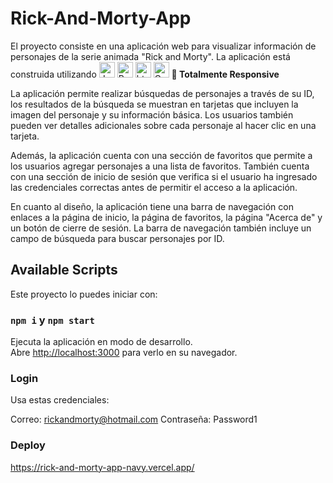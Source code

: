 # Rick-And-Morty-App

El proyecto consiste en una aplicación web para visualizar información de personajes de la serie animada "Rick and Morty". La aplicación está construida utilizando <img alt="Javascript" src="https://img.shields.io/badge/JavaScript-323330?style=for-the-badge&logo=javascript&logoColor=F7DF1E"  height="25px"/>
<img alt="React" src="https://img.shields.io/badge/React-20232A?style=for-the-badge&logo=react&logoColor=61DAFB" height="25px"/> <img alt="html5" src="https://img.shields.io/badge/HTML5-E34F26?style=for-the-badge&logo=html5&logoColor=white" height="25px"/>
<img alt="Css3" src="https://img.shields.io/badge/CSS3-1572B6?style=for-the-badge&logo=css3&logoColor=white" height="25px"/> **📱 Totalmente Responsive**

La aplicación permite realizar búsquedas de personajes a través de su ID, los resultados de la búsqueda se muestran en tarjetas que incluyen la imagen del personaje y su información básica. Los usuarios también pueden ver detalles adicionales sobre cada personaje al hacer clic en una tarjeta.

Además, la aplicación cuenta con una sección de favoritos que permite a los usuarios agregar personajes a una lista de favoritos. También cuenta con una sección de inicio de sesión que verifica si el usuario ha ingresado las credenciales correctas antes de permitir el acceso a la aplicación.

En cuanto al diseño, la aplicación tiene una barra de navegación con enlaces a la página de inicio, la página de favoritos, la página "Acerca de" y un botón de cierre de sesión. La barra de navegación también incluye un campo de búsqueda para buscar personajes por ID.

## Available Scripts

Este proyecto lo puedes iniciar con:

### `npm i` y `npm start`

Ejecuta la aplicación en modo de desarrollo.\
Abre [http://localhost:3000](http://localhost:3000) para verlo en su navegador.

### Login 
Usa estas credenciales:

Correo: rickandmorty@hotmail.com
Contraseña: Password1

### Deploy

https://rick-and-morty-app-navy.vercel.app/


